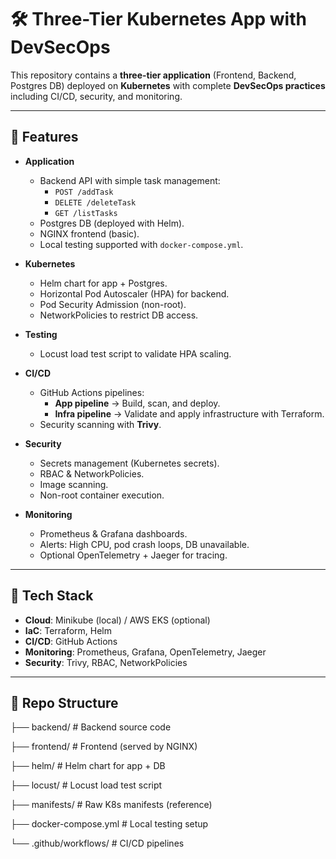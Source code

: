 # 🛠️ Three-Tier Kubernetes App with DevSecOps

This repository contains a **three-tier application** (Frontend, Backend, Postgres DB) deployed on **Kubernetes** with complete **DevSecOps practices** including CI/CD, security, and monitoring.

---

## 🔑 Features
- **Application**  
  - Backend API with simple task management:  
    - `POST /addTask`  
    - `DELETE /deleteTask`  
    - `GET /listTasks`  
  - Postgres DB (deployed with Helm).  
  - NGINX frontend (basic).  
  - Local testing supported with `docker-compose.yml`.

- **Kubernetes**  
  - Helm chart for app + Postgres.  
  - Horizontal Pod Autoscaler (HPA) for backend.  
  - Pod Security Admission (non-root).  
  - NetworkPolicies to restrict DB access.

- **Testing**  
  - Locust load test script to validate HPA scaling.  

- **CI/CD**  
  - GitHub Actions pipelines:  
    - **App pipeline** → Build, scan, and deploy.  
    - **Infra pipeline** → Validate and apply infrastructure with Terraform.  
  - Security scanning with **Trivy**.  

- **Security**  
  - Secrets management (Kubernetes secrets).  
  - RBAC & NetworkPolicies.  
  - Image scanning.  
  - Non-root container execution.  

- **Monitoring**  
  - Prometheus & Grafana dashboards.  
  - Alerts: High CPU, pod crash loops, DB unavailable.  
  - Optional OpenTelemetry + Jaeger for tracing.  

---

## 🧰 Tech Stack
- **Cloud**: Minikube (local) / AWS EKS (optional)  
- **IaC**: Terraform, Helm  
- **CI/CD**: GitHub Actions  
- **Monitoring**: Prometheus, Grafana, OpenTelemetry, Jaeger  
- **Security**: Trivy, RBAC, NetworkPolicies  

---

## 📂 Repo Structure

├── backend/ # Backend source code

├── frontend/ # Frontend (served by NGINX)

├── helm/ # Helm chart for app + DB

├── locust/ # Locust load test script

├── manifests/ # Raw K8s manifests (reference)

├── docker-compose.yml # Local testing setup

└── .github/workflows/ # CI/CD pipelines
